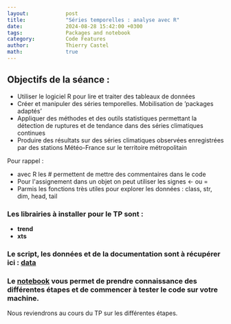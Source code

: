 ```yaml
---
layout:            post
title:             "Séries temporelles : analyse avec R"
date:              2024-08-28 15:42:00 +0300
tags:              Packages and notebook
category:          Code Features
author:            Thierry Castel
math:              true
---
```

## Objectifs de la séance :
<ul>
<li>Utiliser le logiciel R pour lire et traiter des tableaux de données</li>
<li>Créer et manipuler des séries temporelles. Mobilisation de ’packages adaptés’</li>
<li> Appliquer des méthodes et des outils statistiques permettant la détection de ruptures et de tendance dans des séries climatiques continues</li>
<li> Produire des résultats sur des séries climatiques observées enregistrées par des stations Météo-France sur le territoire métropolitain</li>
</ul>

Pour rappel :
<ul>
<li>avec R les # permettent de mettre des commentaires dans le code</li>
<li>Pour l'assignement dans un objet on peut utiliser les signes <- ou =</li>
<li>Parmis les fonctions très utiles pour explorer les données : class, str, dim, head, tail</li>
</ul>

### Les librairies à installer pour le TP sont :
* **trend**
* **xts**

### Le script, les données et de la documentation sont à récupérer ici : [**data**](https://github.com/thierrycastel/tcnotebook/blob/master/M2SEME_UE2/TP_AST_M2SEME.zip)

### Le [**notebook**](https://github.com/thierrycastel/tcnotebook/blob/master/M2SEME_UE2/TP_SeriesTemporelles.ipynb) vous permet de prendre connaissance des différentes étapes et de commencer à tester le code sur votre machine.


Nous reviendrons au cours du TP sur les différentes étapes.
